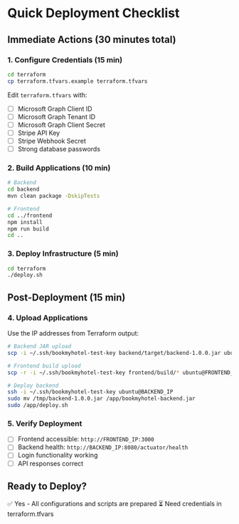 # Quick Deployment Checklist

## Immediate Actions (30 minutes total)

### 1. Configure Credentials (15 min)
```bash
cd terraform
cp terraform.tfvars.example terraform.tfvars
```

Edit `terraform.tfvars` with:
- [ ] Microsoft Graph Client ID
- [ ] Microsoft Graph Tenant ID  
- [ ] Microsoft Graph Client Secret
- [ ] Stripe API Key
- [ ] Stripe Webhook Secret
- [ ] Strong database passwords

### 2. Build Applications (10 min)
```bash
# Backend
cd backend
mvn clean package -DskipTests

# Frontend
cd ../frontend
npm install
npm run build
cd ..
```

### 3. Deploy Infrastructure (5 min)
```bash
cd terraform
./deploy.sh
```

## Post-Deployment (15 min)

### 4. Upload Applications
Use the IP addresses from Terraform output:

```bash
# Backend JAR upload
scp -i ~/.ssh/bookmyhotel-test-key backend/target/backend-1.0.0.jar ubuntu@BACKEND_IP:/tmp/

# Frontend build upload  
scp -r -i ~/.ssh/bookmyhotel-test-key frontend/build/* ubuntu@FRONTEND_IP:/tmp/

# Deploy backend
ssh -i ~/.ssh/bookmyhotel-test-key ubuntu@BACKEND_IP
sudo mv /tmp/backend-1.0.0.jar /app/bookmyhotel-backend.jar
sudo /app/deploy.sh
```

### 5. Verify Deployment
- [ ] Frontend accessible: `http://FRONTEND_IP:3000`
- [ ] Backend health: `http://BACKEND_IP:8080/actuator/health`
- [ ] Login functionality working
- [ ] API responses correct

## Ready to Deploy?
✅ Yes - All configurations and scripts are prepared
⏳ Need credentials in terraform.tfvars
